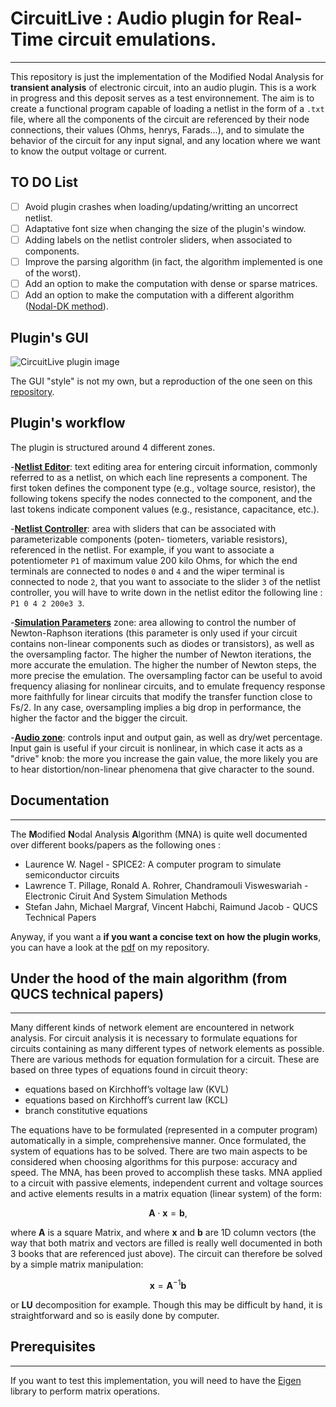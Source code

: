# CircuitLive : Audio plugin for Real-Time circuit emulations.
---
This repository is just the implementation of the Modified Nodal Analysis for **transient analysis** of electronic circuit, into an audio plugin. This is a work in progress and this deposit serves as a test environnement.
The aim is to create a functional program capable of loading a netlist in the form of a `.txt` file, where all the components of the circuit are referenced by their node connections, their values (Ohms, henrys, Farads...), and to simulate the behavior of the circuit for any input signal, and any location where we want to know the output voltage or current.

## TO DO List

- [ ] Avoid plugin crashes when loading/updating/writting an uncorrect netlist.
- [ ] Adaptative font size when changing the size of the plugin's window.
- [ ] Adding labels on the netlist controler sliders, when associated to components.
- [ ] Improve the parsing algorithm (in fact, the algorithm implemented is one of the worst).
- [ ] Add an option to make the computation with dense or sparse matrices.
- [ ] Add an option to make the computation with a different algorithm ([Nodal-DK method](http://recherche.ircam.fr/pub/dafx11/Papers/21_e.pdf)).

## Plugin's GUI
![CircuitLive plugin image](https://github.com/eliot-des/CircuitLive/assets/72158380/26101e9f-3620-48ee-8cf5-0f18be21b0e9)

The GUI "style" is not my own, but a reproduction of the one seen on this [repository](https://github.com/TheAudioProgrammer/getting-started-book).

## Plugin's workflow

The plugin is structured around 4 different zones. 

-**<ins>Netlist Editor**: text editing area for entering circuit information, commonly referred to as a netlist, on which each line represents a component. The first token defines the component type (e.g., voltage source, resistor), the following tokens specify the nodes connected to the component, and the last tokens indicate component values (e.g., resistance, capacitance, etc.).

-**<ins>Netlist Controller**: area with sliders that can be associated with parameterizable components (poten-
tiometers, variable resistors), referenced in the netlist. For example, if you want to associate a potentiometer `P1` of maximum value 200 kilo Ohms, for which the end terminals are connected to nodes `0` and `4` and the wiper terminal is connected to node `2`, that you want to associate to the slider `3` of the netlist controller, you will have to write down in the netlist editor the following line : `P1 0 4 2 200e3 3`.

-**<ins>Simulation Parameters** zone: area allowing to control the number of Newton-Raphson iterations (this parameter is only used if your circuit contains non-linear components such as diodes or transistors), as well as the oversampling factor. The higher the number of Newton iterations, the more accurate the emulation. The higher the number of Newton steps, the more precise the emulation. The oversampling factor can be useful to avoid frequency aliasing for nonlinear circuits, and to emulate frequency response more faithfully for linear circuits that modify the transfer function close to Fs/2. In any case, oversampling implies a big drop in performance, the higher the factor and the bigger the circuit.

-**<ins>Audio zone**: controls input and output gain, as well as dry/wet percentage. Input gain is useful if your circuit is nonlinear, in which case it acts as a "drive" knob: the more you increase the gain value, the more likely you are to hear distortion/non-linear phenomena that give character to the sound. 

## Documentation
---
The **M**odified **N**odal Analysis **A**lgorithm (MNA) is quite well documented over different books/papers as the following ones :

- Laurence W. Nagel - SPICE2: A computer program to simulate semiconductor circuits 
- Lawrence T. Pillage, Ronald A. Rohrer, Chandramouli Visweswariah -  Electronic Ciruit And System Simulation Methods
- Stefan Jahn, Michael Margraf, Vincent Habchi, Raimund Jacob - QUCS Technical Papers

Anyway, if you want a **if you want a concise text on how the plugin works**, you can have a look at the [pdf](https://github.com/eliot-des/CircuitLive/blob/master/Real_Time_Circuit_Emulation_Eliot_Deschang.pdf) on my repository.

## Under the hood of the main algorithm (from QUCS technical papers)
---
Many different kinds of network element are encountered in network analysis. For circuit analysis
it is necessary to formulate equations for circuits containing as many different types of network
elements as possible. There are various methods for equation formulation for a circuit. These
are based on three types of equations found in circuit theory:

* equations based on Kirchhoff’s voltage law (KVL)
* equations based on Kirchhoff’s current law (KCL)
* branch constitutive equations

The equations have to be formulated (represented in a computer program) automatically in a
simple, comprehensive manner. Once formulated, the system of equations has to be solved. There
are two main aspects to be considered when choosing algorithms for this purpose: accuracy and
speed. The MNA, has been proved to accomplish these tasks.
MNA applied to a circuit with passive elements, independent current and voltage sources and
active elements results in a matrix equation (linear system) of the form:

$$\mathbf{A}\cdot\mathbf{x} = \mathbf{b},$$

where $\mathbf{A}$ is a square Matrix, and where $\mathbf{x}$ and $\mathbf{b}$ are 1D column vectors (the way that both matrix and vectors are filled is really well documented in both 3 books that are referenced just above).
The circuit can therefore be solved by a simple matrix manipulation:

$$\mathbf{x} = \mathbf{A}^{-1}\mathbf{b}$$

or **LU** decomposition for example. Though this may be difficult by hand, it is straightforward and so is easily done by computer.

## Prerequisites
---
If you want to test this implementation, you will need to have the [Eigen](https://eigen.tuxfamily.org/index.php?title=Main_Page) library to perform matrix operations.
